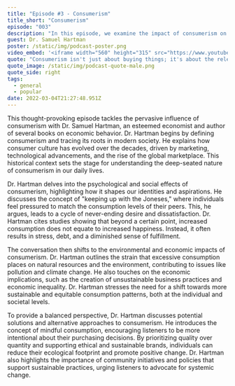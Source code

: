 ```yaml
---
title: "Episode #3 - Consumerism"
title_short: "Consumerism"
episode: "003"
description: "In this episode, we examine the impact of consumerism on our lives and society, featuring insights from economist and author Dr. Samuel Hartman."
guest: Dr. Samuel Hartman
poster: /static/img/podcast-poster.png
video_embed: '<iframe width="560" height="315" src="https://www.youtube.com/embed/TiXOQn7z9Hg?si=KFApWPZ3uumYWJY2" title="YouTube video player" frameborder="0" allow="accelerometer; autoplay; clipboard-write; encrypted-media; gyroscope; picture-in-picture; web-share" referrerpolicy="strict-origin-when-cross-origin" allowfullscreen></iframe>'
quote: "Consumerism isn't just about buying things; it's about the relentless pursuit of more, often at the expense of our happiness and well-being."
quote_image: /static/img/podcast-quote-male.png
quote_side: right
tags:
  - general
  - popular
date: 2022-03-04T21:27:48.951Z
---
```


This thought-provoking episode tackles the pervasive influence of consumerism with Dr. Samuel Hartman, an esteemed economist and author of several books on economic behavior. Dr. Hartman begins by defining consumerism and tracing its roots in modern society. He explains how consumer culture has evolved over the decades, driven by marketing, technological advancements, and the rise of the global marketplace. This historical context sets the stage for understanding the deep-seated nature of consumerism in our daily lives.

Dr. Hartman delves into the psychological and social effects of consumerism, highlighting how it shapes our identities and aspirations. He discusses the concept of "keeping up with the Joneses," where individuals feel pressured to match the consumption levels of their peers. This, he argues, leads to a cycle of never-ending desire and dissatisfaction. Dr. Hartman cites studies showing that beyond a certain point, increased consumption does not equate to increased happiness. Instead, it often results in stress, debt, and a diminished sense of fulfillment.

The conversation then shifts to the environmental and economic impacts of consumerism. Dr. Hartman outlines the strain that excessive consumption places on natural resources and the environment, contributing to issues like pollution and climate change. He also touches on the economic implications, such as the creation of unsustainable business practices and economic inequality. Dr. Hartman stresses the need for a shift towards more sustainable and equitable consumption patterns, both at the individual and societal levels.

To provide a balanced perspective, Dr. Hartman discusses potential solutions and alternative approaches to consumerism. He introduces the concept of mindful consumption, encouraging listeners to be more intentional about their purchasing decisions. By prioritizing quality over quantity and supporting ethical and sustainable brands, individuals can reduce their ecological footprint and promote positive change. Dr. Hartman also highlights the importance of community initiatives and policies that support sustainable practices, urging listeners to advocate for systemic change.
